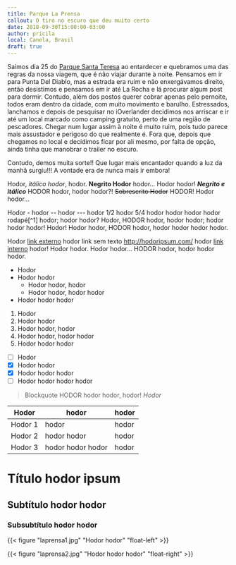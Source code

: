 ```yaml
---
title: Parque La Prensa
callout: O tiro no escuro que deu muito certo 
date: 2018-09-30T15:00:00-03:00
author: pricila
local: Canela, Brasil
draft: true
---
```


Saímos dia 25 do [Parque Santa Teresa](../parque-santa-teresa) ao entardecer e quebramos uma das regras da nossa viagem, que é não viajar durante à noite. Pensamos em ir para Punta Del Diablo, mas a estrada era ruim e não enxergávamos direito, então desistimos e pensamos em ir até La Rocha e lá procurar algum post para dormir. Contudo, além dos postos querer cobrar apenas pelo pernoite, todos eram dentro da cidade, com muito movimento e barulho. Estressados, lanchamos e depois de pesquisar no iOverlander decidimos nos arriscar e ir até um local marcado como camping gratuito, perto de uma região de pescadores. Chegar num lugar assim à noite é muito ruim, pois tudo parece mais assustador e perigoso do que realmente é. Fora que, depois que chegamos no local e decidimos ficar por ali mesmo, por falta de opção, ainda tinha que manobrar o trailer no escuro.

Contudo, demos muita sorte!! Que lugar mais encantador quando a luz da manhã surgiu!!! A vontade era de nunca mais ir embora!


Hodor, *itálico hodor*, hodor. **Negrito Hodor** hodor... Hodor hodor! ***Negrito e itálico*** HODOR hodor, hodor hodor?! ~~Sobrescrito Hodor~~ HODOR! Hodor hodor...

Hodor - hodor -- hodor --- hodor 1/2 hodor 5/4 hodor hodor hodor hodor rodapé[^1] hodor; hodor hodor? Hodor, HODOR hodor, hodor hodor; hodor hodor hodor! Hodor! Hodor hodor, HODOR hodor, hodor hodor hodor hodor.

Hodor [link externo](http://hodoripsum.com/) hodor link sem texto http://hodoripsum.com/ hodor [link interno](../eletrica) hodor! Hodor hodor. Hodor hodor... HODOR hodor, hodor hodor hodor.

- Hodor
- Hodor hodor
  - Hodor hodor, hodor
  - Hodor hodor, hodor hodor
- Hodor hodor hodor

1. Hodor
2. Hodor hodor
  1. Hodor hodor, hodor
  2. Hodor hodor, hodor hodor
3. Hodor hodor hodor

- [ ] Hodor
- [x] Hodor hodor
- [x] Hodor hodor hodor 
- [ ] Hodor hodor hodor hodor

> Blockquote HODOR hodor hodor, hodor!
> <cite>Hodor</cite>

| Hodor         | hodor               | hodor |
| ------------- |---------------------| ------|
| Hodor 1       | hodor               | hodor |
| Hodor 2       | hodor hodor         | hodor |
| Hodor 3       | hodor hodor hodor   | hodor |

# Título hodor ipsum

## Subtítulo hodor hodor

### Subsubtítulo hodor hodor

{{< figure "laprensa1.jpg" "Hodor hodor" "float-left" >}}

{{< figure "laprensa2.jpg" "Hodor hodor hodor" "float-right" >}}


